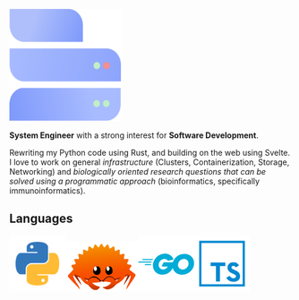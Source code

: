 <a href="https://blastorios.io/"><img src="https://raw.githubusercontent.com/Blastorios/Blastorios/master/images/B-logo.svg" alt="Blastorios" width="200" height="200"/></a>
<p><strong>System Engineer</strong> with a strong interest for <strong>Software Development</strong>.</p>Rewriting my Python code using Rust, and building on the web using Svelte. I love to work on general <em>infrastructure</em> (Clusters, Containerization, Storage, Networking) and <em>biologically oriented research questions that can be solved using a programmatic approach</em> (bioinformatics, specifically immunoinformatics).
<br />

## Languages
<a href="https://www.python.org/"><img src="https://raw.githubusercontent.com/Blastorios/Blastorios/master/images/python-logo.png" alt="Python" width="100" height="100"></a><a href="https://www.rust-lang.org/"><img src="https://raw.githubusercontent.com/Blastorios/Blastorios/master/images/rust_render.png" alt="Rust" width="130" height="90"></a><a href="https://go.dev/"><img src="https://raw.githubusercontent.com/Blastorios/Blastorios/master/images/go_render.png" alt="Go" width="100" height="100"></a><a href="https://www.typescriptlang.org/"><img src="https://raw.githubusercontent.com/Blastorios/Blastorios/master/images/typescript-def.png" alt="Typescript" width="100" height="100"></a>
